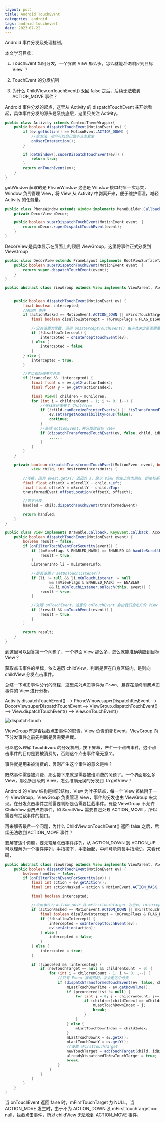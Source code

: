 ```yaml
---
layout: post
title: Android TouchEvent
categories: android
tags: android touchevent
date: 2023-07-22
---
```

Android 事件分发及处理机制。

本文学习目标：
1. TouchEvent 如何分发，一个界面 View 那么多，怎么就能准确响应到目标 View ？

2. TouchEvent 的分发机制

3. 为什么 ChildView.onTouchEvent() 返回 false 之后，后续无法收到 ACTION_MOVE 事件？
<!--more-->

Android 事件分发的起点，这里从 Activity 的 dispatchTouchEvent 来开始看起，具体事件分发的源头是系统底层，这里只关注 Activity。

```java
public class Activity extends ContextThemeWrapper{
    public boolean dispatchTouchEvent(MotionEvent ev) {
        if (ev.getAction() == MotionEvent.ACTION_DOWN) {
            //空方法，用户可以自己监听点击发生
            onUserInteraction();
        }

        if (getWindow().superDispatchTouchEvent(ev)) {
            return true;
        }
        return onTouchEvent(ev);
    }
}
```

getWindow 获取的是 PhoneWindow 这也是 Window 接口的唯一实现类，Window 负责管理 View，将 View 从 Activity 中剥离开来，便于维护管理，减轻 Activity 的任务量。

```java
public class PhoneWindow extends Window implements MenuBuilder.Callback {
    private DecorView mDecor;

    public boolean superDispatchTouchEvent(MotionEvent event) {
        return mDecor.superDispatchTouchEvent(event);
    }
}
```

DecorView 是具体显示在页面上的顶层 ViewGroup，这里将事件正式分发到 ViewGroup

```java
public class DecorView extends FrameLayout implements RootViewSurfaceTaker, WindowCallbacks {
    public boolean superDispatchTouchEvent(MotionEvent event) {
        return super.dispatchTouchEvent(event);
    }
}

public abstract class ViewGroup extends View implements ViewParent, ViewManager {


    public boolean dispatchTouchEvent(MotionEvent ev) {
        final boolean intercepted;
        //DOWN 事件
        if (actionMasked == MotionEvent.ACTION_DOWN || mFirstTouchTarget != null) {
            final boolean disallowIntercept = (mGroupFlags & FLAG_DISALLOW_INTERCEPT) != 0;

            //没有设置为拦截，调用 onInterceptTouchEvent() 由子类决定是否需要拦截点击事件
            if (!disallowIntercept) {
                intercepted = onInterceptTouchEvent(ev);
            } else {
                intercepted = false;
            }
        } else {
            intercepted = true;
        }

        //不拦截处理事件分发
        if (!canceled && !intercepted) {
            final float x = ev.getX(actionIndex);
            final float y = ev.getY(actionIndex);

            final View[] children = mChildren;
            for (int i = childrenCount - 1; i >= 0; i--) {
                //寻找坐标在哪个 ChildView
                if (!child.canReceivePointerEvents() || !isTransformedTouchPointInView(x, y, child, null)) {
                    ev.setTargetAccessibilityFocus(false);
                    continue;
                }
                //处理 MotionEvent，并分发给目标 View
                if (dispatchTransformedTouchEvent(ev, false, child, idBitsToAssign)) {
                    ......
                }
            }
        }
    }

    private boolean dispatchTransformedTouchEvent(MotionEvent event, boolean cancel,
            View child, int desiredPointerIdBits) {
        
        //转换，因为 event.getX() 返回的 X，是以 View 的左上角为原点，即坐标系发生变化
        final float offsetX = mScrollX - child.mLeft;
        final float offsetY = mScrollY - child.mTop;
        transformedEvent.offsetLocation(offsetX, offsetY);

        //向下分发
        handled = child.dispatchTouchEvent(transformedEvent);

        return handled;
    }
}

public class View implements Drawable.Callback, KeyEvent.Callback, AccessibilityEventSource {
    public boolean dispatchTouchEvent(MotionEvent event) {
        boolean result = false;
        if (onFilterTouchEventForSecurity(event)) {
            if ((mViewFlags & ENABLED_MASK) == ENABLED && handleScrollBarDragging(event)) {
                result = true;
            }
            ListenerInfo li = mListenerInfo;

            //是否设置了 setOnTouchListener()
            if (li != null && li.mOnTouchListener != null
                    && (mViewFlags & ENABLED_MASK) == ENABLED
                    && li.mOnTouchListener.onTouch(this, event)) {
                result = true;
            }

            //处理 onTouchEvent，这里的 onTouchEvent 会由我们自定义的 View 实现
            if (!result && onTouchEvent(event)) {
                result = true;
            }
        }

        return result;
    }
}
```

到这里可以回答第一个问题了，一个界面 View 那么多，怎么就能准确响应到目标 View？

获取点击事件的坐标，依次遍历 childView，判断是否在自身区域内，是则向 childView 分发点击事件。

总结一下点击事件分发的流程，这里先对点击事件为 Down，且存在最终消费点击事件的 View 进行分析。

Activity.dispatchTouchEvent() --> PhoneWinow.superDispatchKeyEvent --> DocorView.superDispatchTouchEvent --> ViewGroup.dispatchTouchEvent() --> View.dispatchTouchEvent() --> View.onTouchEvent()

![dispatch-touch](../assets/imgs/android-touch-dispatch.jpg)

ViewGroup 有是否拦截点击事件的职责，View 负责消费 Event，ViewGroup 向下分发事件之前先判断是否需要拦截。

可以这么理解 TouchEvent 的分发机制，按下屏幕，产生一个点击事件，这个点击事件的目的是要被消费的，否则这个点击事件毫无意义。

事件就是用来被消费的，否则产生这个事件的意义是啥？

既然事件需要被消费，那么接下来就是需要被谁消费的问题了。一个界面那么多 View，那么多层级的 View，怎么准确无误的分发到 TargetView？

Android 的 View 结构是树形结构，View 为叶子结点，每一个 View 都依附于一个 ViewGroup，ViewGroup 负责管理 View，事件的分发也由 ViewGroup 来实现。在分发点击事件之前需要判断是否需要拦截事件。有些 ViewGroup 不允许 ChildView 消费点击事件，如 ScrollView 需要自己处理 ACTION_MOVE ，所以需要有拦截事件的接口。

再来解答最后一个问题，为什么 ChildView.onTouchEvent() 返回 false 之后，后续无法收到 ACTION_MOVE 事件？

要解答这个问题，要先理解点击事件序列，从 ACTION_DOWN 到 ACTION_UP 可以理解为一个事件序列，手指按下，手指抬起，中间可能包含手指滑动。来看代码，
```java
public abstract class ViewGroup extends View implements ViewParent, ViewManager {
    public boolean dispatchTouchEvent(MotionEvent ev) {
        boolean handled = false;
        if (onFilterTouchEventForSecurity(ev)) {
            final int action = ev.getAction();
            final int actionMasked = action & MotionEvent.ACTION_MASK;

            final boolean intercepted;

            //点击事件为 ACTION_MOVE 且 mFirstTouchTarget 为空时，intercepted = true，拦截点击事件
            if (actionMasked == MotionEvent.ACTION_DOWN || mFirstTouchTarget != null) {
                final boolean disallowIntercept = (mGroupFlags & FLAG_DISALLOW_INTERCEPT) != 0;
                if (!disallowIntercept) {
                    intercepted = onInterceptTouchEvent(ev);
                    ev.setAction(action); 
                } else {
                    intercepted = false;
                }
            } else {
                intercepted = true;
            }

            if (!canceled && !intercepted) {
                if (newTouchTarget == null && childrenCount != 0) {
                    for (int i = childrenCount - 1; i >= 0; i--) {
                        //只有 Event 被消费时，才会走这个分支
                        if (dispatchTransformedTouchEvent(ev, false, child, idBitsToAssign)) {
                            mLastTouchDownTime = ev.getDownTime();
                            if (preorderedList != null) {
                                for (int j = 0; j < childrenCount; j++) {
                                    if (children[childIndex] == mChildren[j]) {
                                        mLastTouchDownIndex = j;
                                        break;
                                    }
                                }
                            } else {
                                mLastTouchDownIndex = childIndex;
                            }
                            mLastTouchDownX = ev.getX();
                            mLastTouchDownY = ev.getY();
                            //设置 mFirstTouchTarget
                            newTouchTarget = addTouchTarget(child, idBitsToAssign);
                            alreadyDispatchedToNewTouchTarget = true;
                            break;
                        }
                    }
                }
            }
        }
    }
}
```

当 onTouchEvent 返回 false 时，mFirstTouchTarget 为 NULL，当 ACTION_MOVE 发生时，由于不为 ACTION_DOWN 及 mFirstTouchTarget == null，拦截点击事件，所以 childView 无法收到 ACTION_MOVE 事件。

